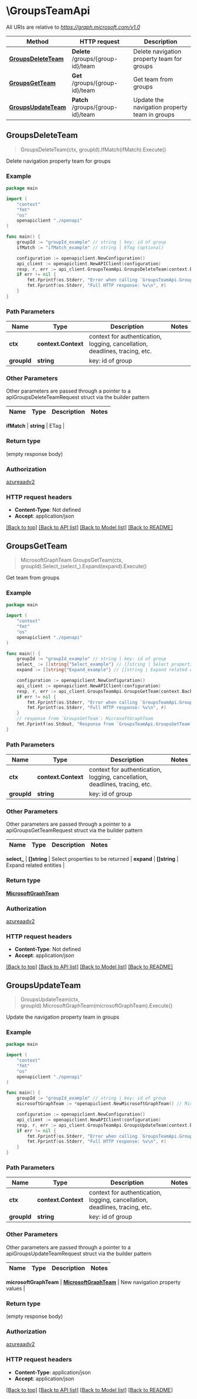 # \GroupsTeamApi

All URIs are relative to *https://graph.microsoft.com/v1.0*

Method | HTTP request | Description
------------- | ------------- | -------------
[**GroupsDeleteTeam**](GroupsTeamApi.md#GroupsDeleteTeam) | **Delete** /groups/{group-id}/team | Delete navigation property team for groups
[**GroupsGetTeam**](GroupsTeamApi.md#GroupsGetTeam) | **Get** /groups/{group-id}/team | Get team from groups
[**GroupsUpdateTeam**](GroupsTeamApi.md#GroupsUpdateTeam) | **Patch** /groups/{group-id}/team | Update the navigation property team in groups



## GroupsDeleteTeam

> GroupsDeleteTeam(ctx, groupId).IfMatch(ifMatch).Execute()

Delete navigation property team for groups

### Example

```go
package main

import (
    "context"
    "fmt"
    "os"
    openapiclient "./openapi"
)

func main() {
    groupId := "groupId_example" // string | key: id of group
    ifMatch := "ifMatch_example" // string | ETag (optional)

    configuration := openapiclient.NewConfiguration()
    api_client := openapiclient.NewAPIClient(configuration)
    resp, r, err := api_client.GroupsTeamApi.GroupsDeleteTeam(context.Background(), groupId).IfMatch(ifMatch).Execute()
    if err != nil {
        fmt.Fprintf(os.Stderr, "Error when calling `GroupsTeamApi.GroupsDeleteTeam``: %v\n", err)
        fmt.Fprintf(os.Stderr, "Full HTTP response: %v\n", r)
    }
}
```

### Path Parameters


Name | Type | Description  | Notes
------------- | ------------- | ------------- | -------------
**ctx** | **context.Context** | context for authentication, logging, cancellation, deadlines, tracing, etc.
**groupId** | **string** | key: id of group | 

### Other Parameters

Other parameters are passed through a pointer to a apiGroupsDeleteTeamRequest struct via the builder pattern


Name | Type | Description  | Notes
------------- | ------------- | ------------- | -------------

 **ifMatch** | **string** | ETag | 

### Return type

 (empty response body)

### Authorization

[azureaadv2](../README.md#azureaadv2)

### HTTP request headers

- **Content-Type**: Not defined
- **Accept**: application/json

[[Back to top]](#) [[Back to API list]](../README.md#documentation-for-api-endpoints)
[[Back to Model list]](../README.md#documentation-for-models)
[[Back to README]](../README.md)


## GroupsGetTeam

> MicrosoftGraphTeam GroupsGetTeam(ctx, groupId).Select_(select_).Expand(expand).Execute()

Get team from groups

### Example

```go
package main

import (
    "context"
    "fmt"
    "os"
    openapiclient "./openapi"
)

func main() {
    groupId := "groupId_example" // string | key: id of group
    select_ := []string{"Select_example"} // []string | Select properties to be returned (optional)
    expand := []string{"Expand_example"} // []string | Expand related entities (optional)

    configuration := openapiclient.NewConfiguration()
    api_client := openapiclient.NewAPIClient(configuration)
    resp, r, err := api_client.GroupsTeamApi.GroupsGetTeam(context.Background(), groupId).Select_(select_).Expand(expand).Execute()
    if err != nil {
        fmt.Fprintf(os.Stderr, "Error when calling `GroupsTeamApi.GroupsGetTeam``: %v\n", err)
        fmt.Fprintf(os.Stderr, "Full HTTP response: %v\n", r)
    }
    // response from `GroupsGetTeam`: MicrosoftGraphTeam
    fmt.Fprintf(os.Stdout, "Response from `GroupsTeamApi.GroupsGetTeam`: %v\n", resp)
}
```

### Path Parameters


Name | Type | Description  | Notes
------------- | ------------- | ------------- | -------------
**ctx** | **context.Context** | context for authentication, logging, cancellation, deadlines, tracing, etc.
**groupId** | **string** | key: id of group | 

### Other Parameters

Other parameters are passed through a pointer to a apiGroupsGetTeamRequest struct via the builder pattern


Name | Type | Description  | Notes
------------- | ------------- | ------------- | -------------

 **select_** | **[]string** | Select properties to be returned | 
 **expand** | **[]string** | Expand related entities | 

### Return type

[**MicrosoftGraphTeam**](MicrosoftGraphTeam.md)

### Authorization

[azureaadv2](../README.md#azureaadv2)

### HTTP request headers

- **Content-Type**: Not defined
- **Accept**: application/json

[[Back to top]](#) [[Back to API list]](../README.md#documentation-for-api-endpoints)
[[Back to Model list]](../README.md#documentation-for-models)
[[Back to README]](../README.md)


## GroupsUpdateTeam

> GroupsUpdateTeam(ctx, groupId).MicrosoftGraphTeam(microsoftGraphTeam).Execute()

Update the navigation property team in groups

### Example

```go
package main

import (
    "context"
    "fmt"
    "os"
    openapiclient "./openapi"
)

func main() {
    groupId := "groupId_example" // string | key: id of group
    microsoftGraphTeam := *openapiclient.NewMicrosoftGraphTeam() // MicrosoftGraphTeam | New navigation property values

    configuration := openapiclient.NewConfiguration()
    api_client := openapiclient.NewAPIClient(configuration)
    resp, r, err := api_client.GroupsTeamApi.GroupsUpdateTeam(context.Background(), groupId).MicrosoftGraphTeam(microsoftGraphTeam).Execute()
    if err != nil {
        fmt.Fprintf(os.Stderr, "Error when calling `GroupsTeamApi.GroupsUpdateTeam``: %v\n", err)
        fmt.Fprintf(os.Stderr, "Full HTTP response: %v\n", r)
    }
}
```

### Path Parameters


Name | Type | Description  | Notes
------------- | ------------- | ------------- | -------------
**ctx** | **context.Context** | context for authentication, logging, cancellation, deadlines, tracing, etc.
**groupId** | **string** | key: id of group | 

### Other Parameters

Other parameters are passed through a pointer to a apiGroupsUpdateTeamRequest struct via the builder pattern


Name | Type | Description  | Notes
------------- | ------------- | ------------- | -------------

 **microsoftGraphTeam** | [**MicrosoftGraphTeam**](MicrosoftGraphTeam.md) | New navigation property values | 

### Return type

 (empty response body)

### Authorization

[azureaadv2](../README.md#azureaadv2)

### HTTP request headers

- **Content-Type**: application/json
- **Accept**: application/json

[[Back to top]](#) [[Back to API list]](../README.md#documentation-for-api-endpoints)
[[Back to Model list]](../README.md#documentation-for-models)
[[Back to README]](../README.md)

